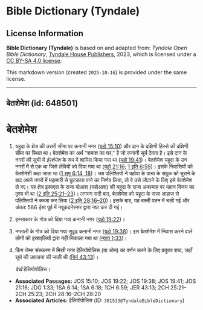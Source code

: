 # Bible Dictionary (Tyndale)

## License Information

**Bible Dictionary (Tyndale)** is based on and adapted from: _Tyndale Open Bible Dictionary_, [Tyndale House Publishers](https://tyndaleopenresources.com/), 2023, which is licensed under a [CC BY-SA 4.0 license](https://creativecommons.org/licenses/by-sa/4.0/legalcode.en).

This markdown version (created `2025-10-16`) is provided under the same license.



--------------------------------

## बेतशेमेश (id: 648501)

बेतशेमेश
========

1. यहूदा के क्षेत्र की उत्तरी सीमा पर कनानी नगर ([यहो 15:10](https://ref.ly/Josh15:10)) और दान के दक्षिणी हिस्से की दक्षिणी सीमा पर स्थित था। बेतशेमेश का अर्थ "शमाश का घर," है जो कनानी सूर्य देवता है। इसे दान के नगरों की सूची में *ईरशेमेश* के रूप में शामिल किया गया था ([यहो 19:41](https://ref.ly/Josh19:41))। बेतशेमेश यहूदा के उन नगरों में से एक था जिसे लेवियों को दिया गया था ([यहो 21:16](https://ref.ly/Josh21:16); [1 इति 6:59](https://ref.ly/1Chr6:59))। इसके निवासियों को बेतशेमेशी कहा जाता था ([1 शमू 6:14, 18](https://ref.ly/1Sam6:14,1Sam6:18))। जब पलिश्तियों ने यहोवा के वाचा के संदूक को चुराने के बाद अपने नगरों में महामारी से छुटकारा पाने का निर्णय लिया, तो वे उसे लौटाने के लिए इसे बेतशेमेश ले गए। यह क्षेत्र इस्राएल के राजा योआश (यहोआश) की यहूदा के राजा अमस्याह पर महान विजय का दृश्य भी था ([2 इति 25:21–23](https://ref.ly/2Chr25:21-2Chr25:23))। लगभग सदी बाद, बेतशेमेश को यहूदा के राजा आहाज से पलिश्तियों ने कब्जा कर लिया ([2 इति 28:16–20](https://ref.ly/2Chr28:16-2Chr28:20))। इसके बाद, यह बस्ती पतन में चली गई और अंततः 586 ईसा पूर्व में नबूकदनेस्सर द्वारा नष्ट कर दी गई।
2. इस्साकार के गोत्र को दिया गया कनानी नगर ([यहो 19:22](https://ref.ly/Josh19:22))।
3. नप्ताली के गोत्र को दिया गया सुदृढ़ कनानी नगर ([यहो 19:38](https://ref.ly/Josh19:38))। इस बेतशेमेश में निवास करने वाले लोगों को इस्राएलियों द्वारा नहीं निकाला गया था ([न्याय 1:33](https://ref.ly/Judg1:33))।
4. किंग जेम्स संस्करण में मिस्री नगर हेलियोपोलिस (या ओन) का वर्णन करने के लिए प्रयुक्त शब्द, जहाँ सूर्य की उपासना की जाती थी ([यिर्म 43:13](https://ref.ly/Jer43:13))।

    *देखें* हेलियोपोलिस।

* **Associated Passages:** JOS 15:10; JOS 19:22; JOS 19:38; JOS 19:41; JOS 21:16; JDG 1:33; 1SA 6:14; 1SA 6:18; 1CH 6:59; JER 43:13; 2CH 25:21–2CH 25:23; 2CH 28:16–2CH 28:20
* **Associated Articles:** हेलियोपोलिस  (ID: `381533@TyndaleBibleDictionary`)

